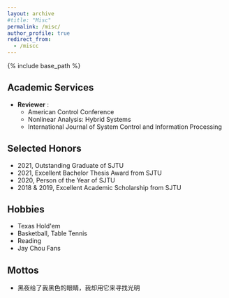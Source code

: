 ```yaml
---
layout: archive
#title: "Misc"
permalink: /misc/
author_profile: true
redirect_from:
  - /miscc
---
```


{% include base_path %}

Academic Services
-----
* **Reviewer** :   
  * American Control Conference
  * Nonlinear Analysis: Hybrid Systems  
  * International Journal of System Control and Information Processing

Selected Honors
-----
* 2021, Outstanding Graduate of SJTU
* 2021, Excellent Bachelor Thesis Award from SJTU
* 2020, Person of the Year of SJTU
* 2018 & 2019, Excellent Academic Scholarship from SJTU

Hobbies
-----
* Texas Hold'em 
* Basketball, Table Tennis
* Reading
* Jay Chou Fans

Mottos
-----
* 黑夜给了我黑色的眼睛，我却用它来寻找光明